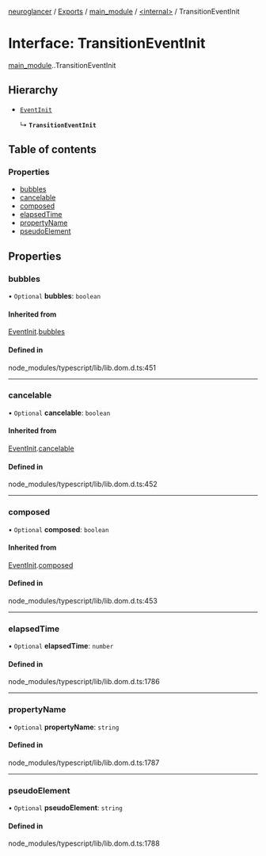 [neuroglancer](../README.md) / [Exports](../modules.md) / [main\_module](../modules/main_module.md) / [<internal\>](../modules/main_module._internal_.md) / TransitionEventInit

# Interface: TransitionEventInit

[main_module](../modules/main_module.md).[<internal>](../modules/main_module._internal_.md).TransitionEventInit

## Hierarchy

- [`EventInit`](main_module._internal_.EventInit.md)

  ↳ **`TransitionEventInit`**

## Table of contents

### Properties

- [bubbles](main_module._internal_.TransitionEventInit.md#bubbles)
- [cancelable](main_module._internal_.TransitionEventInit.md#cancelable)
- [composed](main_module._internal_.TransitionEventInit.md#composed)
- [elapsedTime](main_module._internal_.TransitionEventInit.md#elapsedtime)
- [propertyName](main_module._internal_.TransitionEventInit.md#propertyname)
- [pseudoElement](main_module._internal_.TransitionEventInit.md#pseudoelement)

## Properties

### bubbles

• `Optional` **bubbles**: `boolean`

#### Inherited from

[EventInit](main_module._internal_.EventInit.md).[bubbles](main_module._internal_.EventInit.md#bubbles)

#### Defined in

node_modules/typescript/lib/lib.dom.d.ts:451

___

### cancelable

• `Optional` **cancelable**: `boolean`

#### Inherited from

[EventInit](main_module._internal_.EventInit.md).[cancelable](main_module._internal_.EventInit.md#cancelable)

#### Defined in

node_modules/typescript/lib/lib.dom.d.ts:452

___

### composed

• `Optional` **composed**: `boolean`

#### Inherited from

[EventInit](main_module._internal_.EventInit.md).[composed](main_module._internal_.EventInit.md#composed)

#### Defined in

node_modules/typescript/lib/lib.dom.d.ts:453

___

### elapsedTime

• `Optional` **elapsedTime**: `number`

#### Defined in

node_modules/typescript/lib/lib.dom.d.ts:1786

___

### propertyName

• `Optional` **propertyName**: `string`

#### Defined in

node_modules/typescript/lib/lib.dom.d.ts:1787

___

### pseudoElement

• `Optional` **pseudoElement**: `string`

#### Defined in

node_modules/typescript/lib/lib.dom.d.ts:1788
